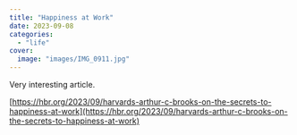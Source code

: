 ```yaml
---
title: "Happiness at Work"
date: 2023-09-08
categories:
  - "life"
cover:
  image: "images/IMG_0911.jpg"
---
```


Very interesting article.

[https://hbr.org/2023/09/harvards-arthur-c-brooks-on-the-secrets-to-happiness-at-work](https://hbr.org/2023/09/harvards-arthur-c-brooks-on-the-secrets-to-happiness-at-work)
